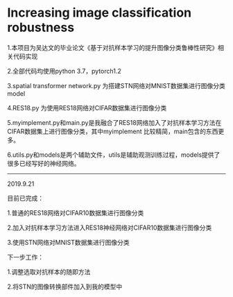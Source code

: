 
# Increasing image classification robustness

1.本项目为吴达文的毕业论文《基于对抗样本学习的提升图像分类鲁棒性研究》相关代码实现

2.全部代码均使用python 3.7，pytorch1.2

3.spatial transformer network.py 为搭建STN网络对MNIST数据集进行图像分类
model

4.RES18.py 为使用RES18网络对CIFAR数据集进行图像分类

5.myimplement.py和main.py是我融合了RES18网络加入了对抗样本学习方法在CIFAR数据集上进行图像分类，其中myimplement 比较精简，main包含的东西更多。

6.utils.py和models是两个辅助文件，utils是辅助观测训练过程，models提供了很多已经写好的神经网络。

------
2019.9.21

目前已完成：

1.普通的RES18网络对CIFAR10数据集进行图像分类

2.加入对抗样本学习方法进入RES18神经网络对CIFAR10数据集进行图像分类

3.使用STN网络对MNIST数据集进行图像分类




下一步工作：

1.调整选取对抗样本的随即方法

2.将STN的图像转换部件加入到我的模型中








